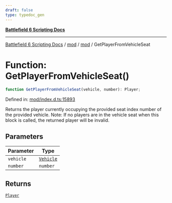 ```yaml
---
draft: false
type: typedoc_gen
---
```


[**Battlefield 6 Scripting Docs**](../../../_index.md)

***

[Battlefield 6 Scripting Docs](../../../_index.md) / [mod](../../_index.md) / [mod](../_index.md) / GetPlayerFromVehicleSeat

# Function: GetPlayerFromVehicleSeat()

```ts
function GetPlayerFromVehicleSeat(vehicle, number): Player;
```

Defined in: [mod/index.d.ts:15893](https://github.com/battlefield-portal-community/portal-docs/blob/ff09b2690670f74de7e97198022e5a97ff1161ff/generators/santiago/mod/index.d.ts#L15893)

Returns the player currently occupying the provided seat index number of the provided vehicle. Note: If no players are in the vehicle seat when this block is called, the returned player will be invalid.

## Parameters

| Parameter | Type |
| ------ | ------ |
| `vehicle` | [`Vehicle`](../Vehicle/_index.md) |
| `number` | `number` |

## Returns

[`Player`](../Player/_index.md)
